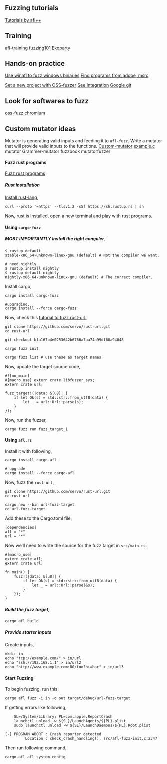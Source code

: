 ## Fuzzing tutorials
[Tutorials by afl++](https://github.com/AFLplusplus/AFLplusplus/blob/stable/docs/tutorials.md)

## Training
[afl-training](https://github.com/mykter/afl-training)
[fuzzing101](https://github.com/antonio-morales/Fuzzing101)
[Ekoparty](https://github.com/antonio-morales/EkoParty_Advanced_Fuzzing_Workshop)

## Hands-on practice
[Use winafl to fuzz windows binaries](https://github.com/googleprojectzero/winafl?tab=readme-ov-file#known-cves)
[Find programs from adobe, msrc](https://www.microsoft.com/en-us/msrc/bounty)

[Set a new project with OSS-fuzzer](https://google.github.io/oss-fuzz/getting-started/new-project-guide/)
[See Integration](https://google.github.io/oss-fuzz/getting-started/integration-rewards/)
[Google git](https://chromium.googlesource.com/)

## Look for softwares to fuzz
[oss-fuzz chromium](https://bugs.chromium.org/p/oss-fuzz/issues/list?q=&can=1)

## Custom mutator ideas
Mutator is generating valid inputs and feeding it to `afl-fuzz`. Write a mutator that will provide valid inputs to the functions.
[Custom-mutator](https://aflplus.plus/docs/custom_mutators/)
[example.c mutator](https://github.com/AFLplusplus/AFLplusplus/blob/stable/custom_mutators/examples/example.c#L51)
[Grammer-mutator](https://github.com/AFLplusplus/Grammar-Mutator)
[fuzzbook mutatorfuzzer](https://www.fuzzingbook.org/beta/html/MutationFuzzer.html)

#### Fuzz rust programs
[Fuzz rust programs](https://rust-fuzz.github.io/book/introduction.html)

##### Rust installation
[Install rust-lang](https://www.rust-lang.org/learn/get-started),
```
curl --proto '=https' --tlsv1.2 -sSf https://sh.rustup.rs | sh
```
Now, rust is installed, open a new terminal and play with rust programs.

#### Using `cargo-fuzz` 

##### MOST IMPORTANTLY Install the right compiler,
```
$ rustup default
stable-x86_64-unknown-linux-gnu (default) # Not the compiler we want.

# need nightly
$ rustup install nightly
$ rustup default nightly
nightly-x86_64-unknown-linux-gnu (default) # The correct compiler.
```

Install cargo,
```
cargo install cargo-fuzz

#upgrading,
cargo install --force cargo-fuzz
```

Now, check this [tutorial to fuzz rust-url.](https://rust-fuzz.github.io/book/cargo-fuzz/tutorial.html)
```
git clone https://github.com/servo/rust-url.git
cd rust-url

git checkout bfa167b4e0253642b6766a7aa74a99df60a94048

cargo fuzz init

cargo fuzz list # use these as target names
```

Now, update the target source code,
```
#![no_main]
#[macro_use] extern crate libfuzzer_sys;
extern crate url;

fuzz_target!(|data: &[u8]| {
    if let Ok(s) = std::str::from_utf8(data) {
        let _ = url::Url::parse(s);
    }
});
```


Now, run the fuzzer,
```
cargo fuzz run fuzz_target_1
```

#### Using `afl.rs`
Install it with following,
```
cargo install cargo-afl

# upgrade
cargo install --force cargo-afl
```

Now, fuzz the `rust-url`,
```
git clone https://github.com/servo/rust-url.git
cd rust-url

cargo new --bin url-fuzz-target
cd url-fuzz-target
```
Add these to the Cargo.toml file,
```
[dependencies]
afl = "*"
url = "*"
```

Now we’ll need to write the source for the fuzz target in `src/main.rs`:
```
#[macro_use]
extern crate afl;
extern crate url;

fn main() {
    fuzz!(|data: &[u8]| {
        if let Ok(s) = std::str::from_utf8(data) {
            let _ = url::Url::parse(&s);
        }
    });
}
```

##### Build the fuzz target,
```
cargo afl build
```

##### Provide starter inputs
Create inputs,
```
mkdir in
echo "tcp://example.com/" > in/url
echo "ssh://192.168.1.1" > in/url2
echo "http://www.example.com:80/foo?hi=bar" > in/url3
```

#### Start Fuzzing
To begin fuzzing, run this,
```
cargo afl fuzz -i in -o out target/debug/url-fuzz-target
```

If getting errors like following,
```
    SL=/System/Library; PL=com.apple.ReportCrash
    launchctl unload -w ${SL}/LaunchAgents/${PL}.plist
    sudo launchctl unload -w ${SL}/LaunchDaemons/${PL}.Root.plist

[-] PROGRAM ABORT : Crash reporter detected
         Location : check_crash_handling(), src/afl-fuzz-init.c:2347
```

Then run following command,
```
cargo-afl afl system-config
```
